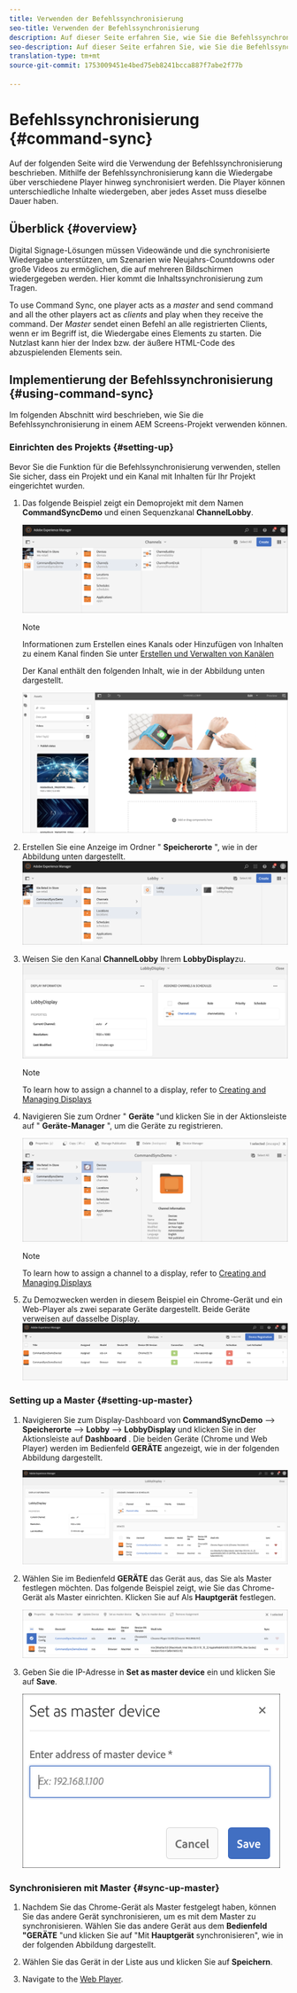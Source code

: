 ```yaml
---
title: Verwenden der Befehlssynchronisierung
seo-title: Verwenden der Befehlssynchronisierung
description: Auf dieser Seite erfahren Sie, wie Sie die Befehlssynchronisierung verwenden.
seo-description: Auf dieser Seite erfahren Sie, wie Sie die Befehlssynchronisierung verwenden.
translation-type: tm+mt
source-git-commit: 1753009451e4bed75eb8241bcca887f7abe2f77b

---
```



# Befehlssynchronisierung {#command-sync}

Auf der folgenden Seite wird die Verwendung der Befehlssynchronisierung beschrieben. Mithilfe der Befehlssynchronisierung kann die Wiedergabe über verschiedene Player hinweg synchronisiert werden. Die Player können unterschiedliche Inhalte wiedergeben, aber jedes Asset muss dieselbe Dauer haben.

## Überblick {#overview}

Digital Signage-Lösungen müssen Videowände und die synchronisierte Wiedergabe unterstützen, um Szenarien wie Neujahrs-Countdowns oder große Videos zu ermöglichen, die auf mehreren Bildschirmen wiedergegeben werden. Hier kommt die Inhaltssynchronisierung zum Tragen.

To use Command Sync, one player acts as a *master* and send command and all the other players act as *clients* and play when they receive the command. Der *Master* sendet einen Befehl an alle registrierten Clients, wenn er im Begriff ist, die Wiedergabe eines Elements zu starten. Die Nutzlast kann hier der Index bzw. der äußere HTML-Code des abzuspielenden Elements sein.

## Implementierung der Befehlssynchronisierung {#using-command-sync}

Im folgenden Abschnitt wird beschrieben, wie Sie die Befehlssynchronisierung in einem AEM Screens-Projekt verwenden können.

### Einrichten des Projekts {#setting-up}

Bevor Sie die Funktion für die Befehlssynchronisierung verwenden, stellen Sie sicher, dass ein Projekt und ein Kanal mit Inhalten für Ihr Projekt eingerichtet wurden.

1. Das folgende Beispiel zeigt ein Demoprojekt mit dem Namen **CommandSyncDemo** und einen Sequenzkanal **ChannelLobby**.

   ![image1](assets/command-sync1.png)

   >[!NOTE]
   >
   >Informationen zum Erstellen eines Kanals oder Hinzufügen von Inhalten zu einem Kanal finden Sie unter [Erstellen und Verwalten von Kanälen](/help/user-guide/managing-channels.md)

   Der Kanal enthält den folgenden Inhalt, wie in der Abbildung unten dargestellt.

   ![image1](assets/command-sync2.png)

1. Erstellen Sie eine Anzeige im Ordner &quot; **Speicherorte** &quot;, wie in der Abbildung unten dargestellt.
   ![image1](assets/command-sync3.png)

1. Weisen Sie den Kanal **ChannelLobby** Ihrem **LobbyDisplay**zu.
   ![image1](assets/command-sync4.png)

   >[!NOTE]
   >
   >To learn how to assign a channel to a display, refer to [Creating and Managing Displays](/help/user-guide/managing-displays.md)

1. Navigieren Sie zum Ordner &quot; **Geräte** &quot;und klicken Sie in der Aktionsleiste auf &quot; **Geräte-Manager** &quot;, um die Geräte zu registrieren.

   ![image1](assets/command-sync5.png)

   >[!NOTE]
   >
   >To learn how to assign a channel to a display, refer to [Creating and Managing Displays](/help/user-guide/managing-displays.md)

1. Zu Demozwecken werden in diesem Beispiel ein Chrome-Gerät und ein Web-Player als zwei separate Geräte dargestellt. Beide Geräte verweisen auf dasselbe Display.
   ![image1](assets/command-sync6.png)

### Setting up a Master {#setting-up-master}

1. Navigieren Sie zum Display-Dashboard von **CommandSyncDemo** —> **Speicherorte** —> **Lobby** —> **LobbyDisplay** und klicken Sie in der Aktionsleiste auf **Dashboard** .
Die beiden Geräte (Chrome und Web Player) werden im Bedienfeld **GERÄTE** angezeigt, wie in der folgenden Abbildung dargestellt.

   ![image1](assets/command-sync7.png)

1. Wählen Sie im Bedienfeld **GERÄTE** das Gerät aus, das Sie als Master festlegen möchten. Das folgende Beispiel zeigt, wie Sie das Chrome-Gerät als Master einrichten. Klicken Sie auf Als **Hauptgerät** festlegen.

   ![image1](assets/command-sync8.png)

1. Geben Sie die IP-Adresse in **Set as master device** ein und klicken Sie auf **Save**.

   ![image1](assets/command-sync9.png)

### Synchronisieren mit Master {#sync-up-master}

1. Nachdem Sie das Chrome-Gerät als Master festgelegt haben, können Sie das andere Gerät synchronisieren, um es mit dem Master zu synchronisieren.
Wählen Sie das andere Gerät aus dem **Bedienfeld &quot;GERÄTE** &quot;und klicken Sie auf &quot;Mit **Hauptgerät** synchronisieren&quot;, wie in der folgenden Abbildung dargestellt.

1. Wählen Sie das Gerät in der Liste aus und klicken Sie auf **Speichern**.


1. Navigate to the [Web Player](http://localhost:4502/screens/player.html).





